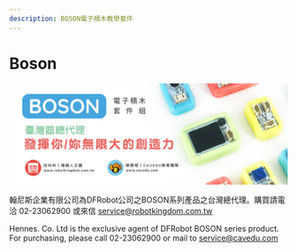 ```yaml
---
description: BOSON電子積木教學套件
---
```


# Boson

![](.gitbook/assets/boson_main.png)

翰尼斯企業有限公司為DFRobot公司之BOSON系列產品之台灣總代理。購買請電洽 02-23062900 或來信 [service@robotkingdom.com.tw](https://github.com/cavedunissin/boson/tree/113ca67c6a67331321e7769a4a6829e37c9caf00/service@cavedu.com)

Hennes. Co. Ltd is the exclusive agent of DFRobot BOSON series product. For purchasing, please call 02-23062900 or mail to [service@cavedu.com](https://github.com/cavedunissin/boson/tree/113ca67c6a67331321e7769a4a6829e37c9caf00/service@cavedu.com)

